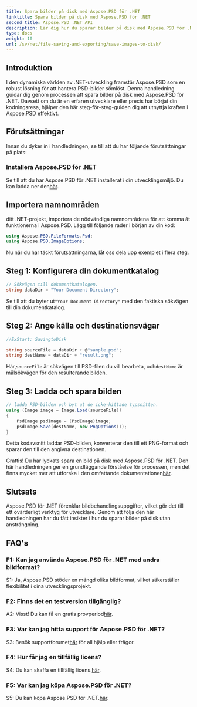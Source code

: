 ```yaml
---
title: Spara bilder på disk med Aspose.PSD för .NET
linktitle: Spara bilder på disk med Aspose.PSD för .NET
second_title: Aspose.PSD .NET API
description: Lär dig hur du sparar bilder på disk med Aspose.PSD för .NET. Följ denna steg-för-steg-guide för effektiv bildbehandling.
type: docs
weight: 10
url: /sv/net/file-saving-and-exporting/save-images-to-disk/
---
```

## Introduktion

I den dynamiska världen av .NET-utveckling framstår Aspose.PSD som en robust lösning för att hantera PSD-bilder sömlöst. Denna handledning guidar dig genom processen att spara bilder på disk med Aspose.PSD för .NET. Oavsett om du är en erfaren utvecklare eller precis har börjat din kodningsresa, hjälper den här steg-för-steg-guiden dig att utnyttja kraften i Aspose.PSD effektivt.

## Förutsättningar

Innan du dyker in i handledningen, se till att du har följande förutsättningar på plats:

### Installera Aspose.PSD för .NET

 Se till att du har Aspose.PSD för .NET installerat i din utvecklingsmiljö. Du kan ladda ner den[här](https://releases.aspose.com/psd/net/).

## Importera namnområden

ditt .NET-projekt, importera de nödvändiga namnområdena för att komma åt funktionerna i Aspose.PSD. Lägg till följande rader i början av din kod:

```csharp
using Aspose.PSD.FileFormats.Psd;
using Aspose.PSD.ImageOptions;
```

Nu när du har täckt förutsättningarna, låt oss dela upp exemplet i flera steg.

## Steg 1: Konfigurera din dokumentkatalog

```csharp
// Sökvägen till dokumentkatalogen.
string dataDir = "Your Document Directory";
```

 Se till att du byter ut`"Your Document Directory"` med den faktiska sökvägen till din dokumentkatalog.

## Steg 2: Ange källa och destinationsvägar

```csharp
//ExStart: SavingtoDisk

string sourceFile = dataDir + @"sample.psd";
string destName = dataDir + "result.png";
```

 Här,`sourceFile` är sökvägen till PSD-filen du vill bearbeta, och`destName` är målsökvägen för den resulterande bilden.

## Steg 3: Ladda och spara bilden

```csharp
// ladda PSD-bilden och byt ut de icke-hittade typsnitten.
using (Image image = Image.Load(sourceFile))
{
    PsdImage psdImage = (PsdImage)image;
    psdImage.Save(destName, new PngOptions());
}
```

Detta kodavsnitt laddar PSD-bilden, konverterar den till ett PNG-format och sparar den till den angivna destinationen.

 Grattis! Du har lyckats spara en bild på disk med Aspose.PSD för .NET. Den här handledningen ger en grundläggande förståelse för processen, men det finns mycket mer att utforska i den omfattande dokumentationen[här](https://reference.aspose.com/psd/net/).

## Slutsats

Aspose.PSD för .NET förenklar bildbehandlingsuppgifter, vilket gör det till ett ovärderligt verktyg för utvecklare. Genom att följa den här handledningen har du fått insikter i hur du sparar bilder på disk utan ansträngning.

## FAQ's

### F1: Kan jag använda Aspose.PSD för .NET med andra bildformat?

S1: Ja, Aspose.PSD stöder en mängd olika bildformat, vilket säkerställer flexibilitet i dina utvecklingsprojekt.

### F2: Finns det en testversion tillgänglig?

 A2: Visst! Du kan få en gratis provperiod[här](https://releases.aspose.com/).

### F3: Var kan jag hitta support för Aspose.PSD för .NET?

 S3: Besök supportforumet[här](https://forum.aspose.com/c/psd/34) för all hjälp eller frågor.

### F4: Hur får jag en tillfällig licens?

 S4: Du kan skaffa en tillfällig licens.[här](https://purchase.aspose.com/temporary-license/).

### F5: Var kan jag köpa Aspose.PSD för .NET?

 S5: Du kan köpa Aspose.PSD för .NET.[här](https://purchase.aspose.com/buy).